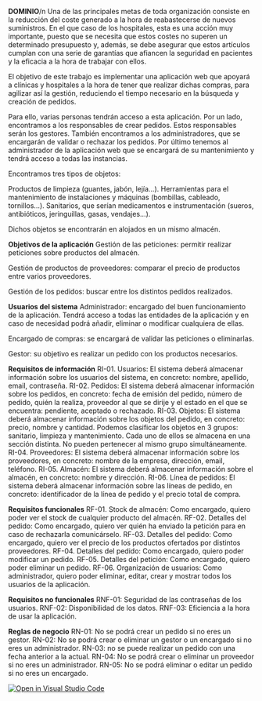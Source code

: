 **DOMINIO**/n
Una de las principales metas de toda organización consiste en la reducción del coste generado a la hora de reabastecerse de nuevos suministros. En el que caso de los hospitales, esta es una acción muy importante, puesto que se necesita que estos costes no superen un determinado presupuesto y, además, se debe asegurar que estos artículos cumplan con una serie de garantías que afiancen la seguridad en pacientes y la eficacia a la hora de trabajar con ellos.

El objetivo de este trabajo es implementar una aplicación web que apoyará a clínicas y hospitales a la hora de tener que realizar dichas compras, para agilizar así la gestión, reduciendo el tiempo necesario en la búsqueda y creación de pedidos.

Para ello, varias personas tendrán acceso a esta aplicación. Por un lado, encontramos a los responsables de crear pedidos. Estos responsables serán los gestores. También encontramos a los administradores, que se encargarán de validar o rechazar los pedidos.
Por último tenemos al administrador de la aplicación web que se encargará de su mantenimiento y tendrá acceso a todas las instancias.

Encontramos tres tipos de objetos: 

Productos de limpieza (guantes, jabón, lejía…).
Herramientas para el mantenimiento de instalaciones y máquinas (bombillas, cableado, tornillos…).
Sanitarios, que serían medicamentos e instrumentación (sueros, antibióticos, jeringuillas, gasas, vendajes…).

Dichos objetos se encontrarán en alojados en un mismo almacén.

**Objetivos de la aplicación**
Gestión de las peticiones: permitir realizar peticiones sobre productos del almacén.

Gestión de productos de proveedores: comparar el precio de productos entre varios proveedores.

Gestión de los pedidos: buscar entre los distintos pedidos realizados.

**Usuarios del sistema**
Administrador: encargado del buen funcionamiento de la aplicación. Tendrá acceso a todas las entidades de la aplicación y en caso de necesidad podrá añadir, eliminar o modificar cualquiera de ellas.

Encargado de compras: se encargará de validar las peticiones o eliminarlas.

Gestor: su objetivo es realizar un pedido con los productos necesarios.

**Requisitos de información**
RI-01. Usuarios:  El sistema deberá almacenar información sobre los usuarios del sistema, en concreto: nombre, apellido, email, contraseña.
RI-02. Pedidos: El sistema deberá almacenar información sobre los pedidos, en concreto: fecha de emisión del pedido, número de pedido, quién la realiza, proveedor al que se dirije y el estado en el que se encuentra: pendiente, aceptado o rechazado.
RI-03. Objetos:  El sistema deberá almacenar información sobre los objetos del pedido, en concreto: precio, nombre y cantidad. Podemos clasificar los objetos en 3 grupos: sanitario, limpieza y mantenimiento. Cada uno de ellos se almacena en una sección distinta. No pueden pertenecer al mismo grupo simultáneamente.
RI-04. Proveedores:  El sistema deberá almacenar información sobre los proveedores, en concreto: nombre de la empresa, dirección, email, teléfono.
RI-05. Almacén:  El sistema deberá almacenar información sobre el almacén, en concreto: nombre y dirección.
RI-06. Línea de pedidos: El sistema deberá almacenar información sobre las líneas de pedido, en concreto: identificador de la línea de pedido y el precio total de compra.

**Requisitos funcionales** 
RF-01. Stock de almacén: Como encargado, quiero poder ver el stock de cualquier producto del almacén.
RF-02. Detalles del pedido: Como encargado, quiero ver quién ha enviado la petición para en caso de rechazarla comunicárselo.
RF-03. Detalles del pedido: Como encargado, quiero ver el precio de los productos ofertados por distintos proveedores.
RF-04. Detalles del pedido: Como encargado, quiero poder modificar un pedido.
RF-05. Detalles del petición: Como encargado, quiero poder eliminar un pedido.
RF-06. Organización de usuarios: Como administrador, quiero poder eliminar, editar, crear y mostrar todos los usuarios de la aplicación.

**Requisitos no funcionales**
RNF-01: Seguridad de las contraseñas de los usuarios.
RNF-02: Disponibilidad de los datos.
RNF-03: Eficiencia a la hora de usar la aplicación.

**Reglas de negocio**
RN-01: No se podrá crear un pedido si no eres un gestor.
RN-02: No se podrá crear o eliminar un gestor o un encargado si no eres un administrador.
RN-03: no se puede realizar un pedido con una fecha anterior a la actual. 
RN-04: No se podrá crear o eliminar un proveedor si no eres un administrador.
RN-05: No se podrá eliminar o editar un pedido si no eres un encargado.

[![Open in Visual Studio Code](https://classroom.github.com/assets/open-in-vscode-c66648af7eb3fe8bc4f294546bfd86ef473780cde1dea487d3c4ff354943c9ae.svg)](https://classroom.github.com/online_ide?assignment_repo_id=10479728&assignment_repo_type=AssignmentRepo)




